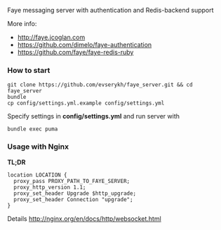 Faye messaging server with authentication and Redis-backend support

More info:

* http://faye.jcoglan.com
* https://github.com/dimelo/faye-authentication
* https://github.com/faye/faye-redis-ruby

### How to start

```
git clone https://github.com/evserykh/faye_server.git && cd faye_server
bundle
cp config/settings.yml.example config/settings.yml
```

Specify settings in **config/settings.yml** and run server with

```
bundle exec puma
```

### Usage with Nginx
**TL;DR**

```
location LOCATION {
  proxy_pass PROXY_PATH_TO_FAYE_SERVER;
  proxy_http_version 1.1;
  proxy_set_header Upgrade $http_upgrade;
  proxy_set_header Connection "upgrade";
}
```

Details http://nginx.org/en/docs/http/websocket.html
